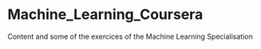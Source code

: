 # Machine_Learning_Coursera

Content and some of the exercices of the Machine Learning Specialisation 
